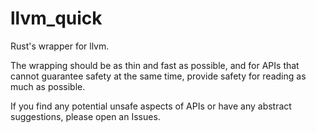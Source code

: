 # llvm_quick
Rust's wrapper for llvm.

The wrapping should be as thin and fast as possible, 
and for APIs that cannot guarantee safety at the same time,
provide safety for reading as much as possible.

If you find any potential unsafe aspects of APIs or have any abstract suggestions, please open an Issues.
